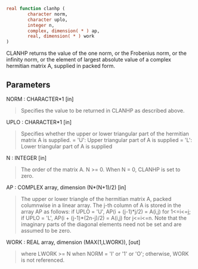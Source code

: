 ```fortran
real function clanhp (
        character norm,
        character uplo,
        integer n,
        complex, dimension( * ) ap,
        real, dimension( * ) work
)
```

CLANHP  returns the value of the one norm,  or the Frobenius norm, or
the  infinity norm,  or the  element of  largest absolute value  of a
complex hermitian matrix A,  supplied in packed form.

## Parameters
NORM : CHARACTER\*1 [in]
> Specifies the value to be returned in CLANHP as described
> above.

UPLO : CHARACTER\*1 [in]
> Specifies whether the upper or lower triangular part of the
> hermitian matrix A is supplied.
> = 'U':  Upper triangular part of A is supplied
> = 'L':  Lower triangular part of A is supplied

N : INTEGER [in]
> The order of the matrix A.  N >= 0.  When N = 0, CLANHP is
> set to zero.

AP : COMPLEX array, dimension (N\*(N+1)/2) [in]
> The upper or lower triangle of the hermitian matrix A, packed
> columnwise in a linear array.  The j-th column of A is stored
> in the array AP as follows:
> if UPLO = 'U', AP(i + (j-1)\*j/2) = A(i,j) for 1<=i<=j;
> if UPLO = 'L', AP(i + (j-1)\*(2n-j)/2) = A(i,j) for j<=i<=n.
> Note that the  imaginary parts of the diagonal elements need
> not be set and are assumed to be zero.

WORK : REAL array, dimension (MAX(1,LWORK)), [out]
> where LWORK >= N when NORM = 'I' or '1' or 'O'; otherwise,
> WORK is not referenced.
